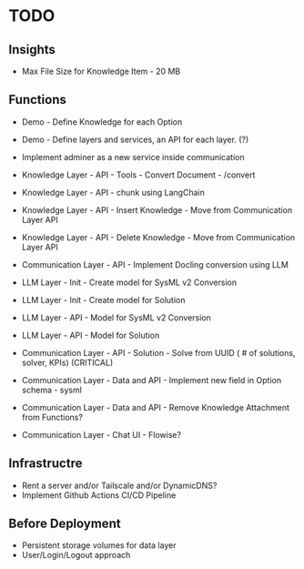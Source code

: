 # TODO

## Insights
- Max File Size for Knowledge Item - 20 MB

## Functions
- Demo - Define Knowledge for each Option
- Demo - Define layers and services, an API for each layer. (?)

- Implement adminer as a new service inside communication

- Knowledge Layer - API - Tools - Convert Document - /convert
- Knowledge Layer - API - chunk using LangChain
- Knowledge Layer - API - Insert Knowledge - Move from Communication Layer API
- Knowledge Layer - API - Delete Knowledge - Move from Communication Layer API
- Communication Layer - API - Implement Docling conversion using LLM
- LLM Layer - Init - Create model for SysML v2 Conversion
- LLM Layer - Init - Create model for Solution
- LLM Layer - API - Model for SysML v2 Conversion
- LLM Layer - API - Model for Solution
- Communication Layer - API - Solution - Solve from UUID ( # of solutions, solver, KPIs) (CRITICAL)
- Communication Layer - Data and API - Implement new field in Option schema - sysml
- Communication Layer - Data and API - Remove Knowledge Attachment from Functions?
- Communication Layer - Chat UI - Flowise?


## Infrastructre
- Rent a server and/or Tailscale and/or DynamicDNS?
- Implement Github Actions CI/CD Pipeline

## Before Deployment
- Persistent storage volumes for data layer
- User/Login/Logout approach